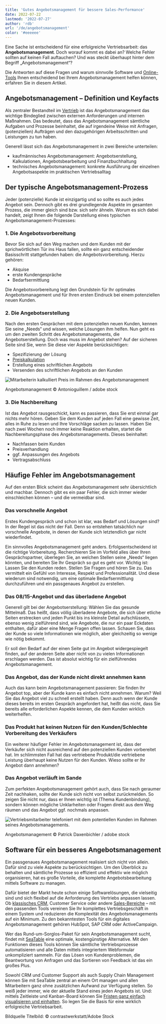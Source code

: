 ```yaml
---
title: 'Gutes Angebotsmanagement für bessere Sales-Performance'
date: 2022-07-22
lastmod: '2022-07-27'
author: 'rdb'
url: '/de/angebotsmanagement'
color: '#eeeeee'
---
```


Eine Sache ist entscheidend für eine erfolgreiche Vertriebsarbeit: das **Angebotsmanagement**. Doch worauf kommt es dabei an? Welche Fehler sollten auf keinen Fall auftauchen? Und was steckt überhaupt hinter dem Begriff „Angebotsmanagement“?

Die Antworten auf diese Fragen und warum sinnvolle Software und [Online-Tools](https://seatable.io/agiles-projektmanagement-tools/) Ihnen entscheidend bei Ihrem Angebotsmanagement helfen können, erfahren Sie in diesem Artikel.

## Angebotsmanagement – Definition und Keyfacts

Als zentraler Bestandteil im [Vertrieb](https://seatable.io/vertrieb/) ist das Angebotsmanagement das wichtige Bindeglied zwischen externen Anforderungen und internen Maßnahmen. Das bedeutet, dass das Angebotsmanagement sämtliche Aufgaben und Prozesse beinhaltet, die auf irgendeine Weise mit Anfragen, (potenziellen) Aufträgen und den dazugehörigen Arbeitsschritten und Leistungen zu tun haben.

Generell lässt sich das Angebotsmanagement in zwei Bereiche unterteilen:

- kaufmännisches Angebotsmanagement: Angebotserstellung, Kalkulationen, Angebotsbearbeitung und Finanzbuchhaltung
- technisches Angebotsmanagement: konkrete Ausführung der einzelnen Angebotsaspekte im praktischen Vertriebsalltag

## Der typische Angebotsmanagement-Prozess

Jeder (potenzielle) Kunde ist einzigartig und so sollte es auch jedes Angebot sein. Dennoch gibt es drei grundlegende Aspekte im gesamten Prozess, die immer gleich sind bzw. sich sehr ähneln. Worum es sich dabei handelt, zeigt Ihnen die folgende Darstellung eines typischen Angebotsmanagement-Prozesses:

### 1\. Die Angebotsvorbereitung

Bevor Sie sich auf den Weg machen und dem Kunden mit der sprichwörtlichen Tür ins Haus fallen, sollte ein ganz entscheidender Basisschritt stattgefunden haben: die Angebotsvorbereitung. Hierzu gehören:

- Akquise
- erste Kundengespräche
- Bedarfsermittlung

Die Angebotsvorbereitung legt den Grundstein für Ihr optimales Angebotsmanagement und für Ihren ersten Eindruck bei einem potenziellen neuen Kunden.

### 2\. Die Angebotserstellung

Nach den ersten Gesprächen mit dem potenziellen neuen Kunden, kennen Sie seine „Needs“ und wissen, welche Lösungen ihm helfen. Nun geht es um den zweiten Schritt des Angebotsmanagements, die Angebotserstellung. Doch was muss im Angebot stehen? Auf der sicheren Seite sind Sie, wenn Sie diese vier Aspekte berücksichtigen:

- Spezifizierung der Lösung
- [Preiskalkulation](https://seatable.io/budgetplanung-vorlage/)
- Erstellung eines schriftlichen Angebots
- Versenden des schriftlichen Angebots an den Kunden

![Mitarbeiterin kalkulliert Preis im Rahmen des Angebotsmanagement](https://seatable.io/wp-content/uploads/2022/07/Angebotsmanagement_AdobeStock_200001435-711x474.jpg)

Angebotsmanagement © Antonioguillem / adobe stock

### 3\. Die Nachbereitung

Ist das Angebot rausgeschickt, kann es passieren, dass Sie erst einmal gar nichts mehr hören. Geben Sie dem Kunden auf jeden Fall eine gewisse Zeit, alles in Ruhe zu lesen und Ihre Vorschläge sacken zu lassen. Haben Sie nach zwei Wochen noch immer keine Reaktion erhalten, startet die Nachbereitungsphase des Angebotsmanagements. Dieses beinhaltet:

- Nachfassen beim Kunden
- Preisverhandlung
- ggf. Anpassungen des Angebots
- Vertragsabschluss

## Häufige Fehler im Angebotsmanagement

Auf den ersten Blick scheint das Angebotsmanagement sehr übersichtlich und machbar. Dennoch gibt es ein paar Fehler, die sich immer wieder einschleichen können – und die vermeidbar sind.

### Das vorschnelle Angebot

Erstes Kundengespräch und schon ist klar, was Bedarf und Lösungen sind? In der Regel ist das nicht der Fall. Denn so entstehen tatsächlich nur vorschnelle Angebote, in denen der Kunde sich letztendlich gar nicht wiederfindet.

Ein sinnvolles Angebotsmanagement geht anders. Erfolgsentscheidend ist die richtige Vorbereitung. Recherchieren Sie im Vorfeld alles über Ihren Gesprächspartner, überlegen Sie, an welchen Stellen seine „Needs“ liegen könnten, und bereiten Sie Ihr Gespräch so gut es geht vor. Wichtig ist: Lassen Sie den Kunden reden. Stellen Sie Fragen und hören Sie zu. Das vermittelt ein Gefühl von Interesse, Respekt und Professionalität. Und diese wiederum sind notwendig, um eine optimale Bedarfsermittlung durchzuführen und ein passgenaues Angebot zu erstellen.

### Das 08/15-Angebot und das überladene Angebot

Generell gilt bei der Angebotserstellung: Wählen Sie das gesunde Mittelmaß. Das heißt, dass völlig überladene Angebote, die sich über etliche Seiten erstrecken und jeden Punkt bis ins kleinste Detail aufschlüsseln, ebenso wenig zielführend sind, wie Angebote, die nur ein paar Eckdaten enthalten, dafür aber eine Menge Fragen offen lassen. Schauen Sie, dass der Kunde so viele Informationen wie möglich, aber gleichzeitig so wenige wie nötig bekommt.

Er soll den Bedarf auf der einen Seite gut im Angebot widergespiegelt finden, auf der anderen Seite aber nicht von zu vielen Informationen erschlagen werden. Das ist absolut wichtig für ein zielführendes Angebotsmanagement.

### Das Angebot, das der Kunde nicht direkt annehmen kann

Auch das kann beim Angebotsmanagement passieren: Sie finden Ihr Angebot top, aber der Kunde kann es einfach nicht annehmen. Warum? Weil Sie das Angebot viel zu schnell erstellt haben. Denn auch wenn der Kunde dieses bereits im ersten Gespräch angefordert hat, heißt das nicht, dass Sie bereits alle erforderlichen Aspekte kennen, die dem Kunden wirklich weiterhelfen.

### Das Produkt hat keinen Nutzen für den Kunden/Schlechte Vorbereitung des Verkäufers

Ein weiterer häufiger Fehler im Angebotsmanagement ist, dass der Verkäufer sich nicht ausreichend auf den potenziellen Kunden vorbereitet hat. Im schlimmsten Fall hat das vertriebene Produkt/die vertriebene Leistung überhaupt keine Nutzen für den Kunden. Wieso sollte er Ihr Angebot dann annehmen?

### Das Angebot verläuft im Sande

Zum perfekten Angebotsmanagement gehört auch, dass Sie nach geraumer Zeit nachhaken, sollte der Kunde sich nicht von selbst zurückmelden. So zeigen Sie nicht nur, dass er Ihnen wichtig ist (Thema Kundenbindung), sondern können mögliche Unklarheiten oder Fragen direkt aus dem Weg räumen und das Angebot ggf. nochmals anpassen.

![Vertriebsmitarbeiter telefoniert mit dem potentiellen Kunden im Rahmen seines Angebotsmanagements.](https://seatable.io/wp-content/uploads/2022/07/Angebotsmanagement_AdobeStock_171176926-711x474.jpg)

Angebotsmanagement © Patrick Daxenbichler / adobe stock

## Software für ein besseres Angebotsmanagement

Ein passgenaues Angebotsmanagement realisiert sich nicht von allein. Dafür sind zu viele Aspekte zu berücksichtigen. Um den Überblick zu behalten und sämtliche Prozesse so effizient und effektiv wie möglich organisieren, hat es große Vorteile, die komplette Angebotsbearbeitung mittels Software zu managen.

Dafür bietet der Markt heute schon einige Softwarelösungen, die vielseitig sind und sich flexibel auf die Anforderung des Vertriebs anpassen lassen. Ob [klassisches CRM](https://seatable.io/crm-angebotsmanagement/), Customer Service oder andere [Sales-Bereiche](https://seatable.io/vertrieb/) – mit den passenden Tools vereinen Sie Ihr komplettes Vertriebsgeschäft in einem System und reduzieren die Komplexität des Angebotsmanagements auf ein Minimum. Zu den bekanntesten Tools für ein digitales Angebotsmanagement gehören HubSpot, SAP CRM oder ActiveCampaign.

Wer das Rund-um-Sorglos-Paket für sein Angebotsmanagement sucht, findet mit [SeaTable](https://seatable.io/) eine optimale, kostengünstige Alternative. Mit den Funktionen dieses Tools können Sie sämtliche Vertriebsprozesse automatisieren und alle Daten mittels integriertem Webformular unkompliziert sammeln. Für das Lösen von Kundenproblemen, die Beantwortung von Anfragen und das Sortieren von Feedback ist das ein großes Plus.

Sowohl CRM und Customer Support als auch Supply Chain Management können Sie mit SeaTable zentral an einem Ort managen und allen Mitarbeitern ganz ohne zusätzlichen Aufwand zur Verfügung stellen. So weiß jeder immer, wie der aktuelle Stand eines jeden Angebots ist. Und: mittels Zeitleiste und Kanban-Board können Sie [Fristen ganz einfach visualisieren und einhalten](https://seatable.io/vorlagen-projektplanung/). So legen Sie die Basis für eine wirklich erfolgreiche Vertriebsarbeit.

Bildquelle Titelbild: © contrastwerkstatt/Adobe Stock
